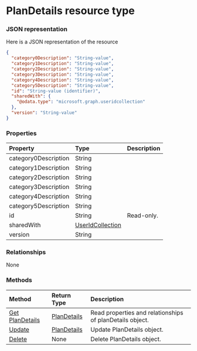 # PlanDetails resource type



### JSON representation

Here is a JSON representation of the resource

<!-- {
  "blockType": "resource",
  "optionalProperties": [

  ],
  "@odata.type": "microsoft.graph.plandetails"
}-->

```json
{
  "category0Description": "String-value",
  "category1Description": "String-value",
  "category2Description": "String-value",
  "category3Description": "String-value",
  "category4Description": "String-value",
  "category5Description": "String-value",
  "id": "String-value (identifier)",
  "sharedWith": {
    "@odata.type": "microsoft.graph.useridcollection"
  },
  "version": "String-value"
}

```
### Properties
| Property	   | Type	|Description|
|:---------------|:--------|:----------|
|category0Description|String||
|category1Description|String||
|category2Description|String||
|category3Description|String||
|category4Description|String||
|category5Description|String||
|id|String| Read-only.|
|sharedWith|[UserIdCollection](useridcollection.md)||
|version|String||

### Relationships
None


### Methods

| Method		   | Return Type	|Description|
|:---------------|:--------|:----------|
|[Get PlanDetails](../api/plandetails_get.md) | [PlanDetails](plandetails.md) |Read properties and relationships of planDetails object.|
|[Update](../api/plandetails_update.md) | [PlanDetails](plandetails.md)	|Update PlanDetails object. |
|[Delete](../api/plandetails_delete.md) | None |Delete PlanDetails object. |

<!-- uuid: a45eaed3-2ab6-479e-b4cc-a0e56c081e2f
2015-10-25 12:52:19 UTC -->
<!-- {
  "type": "#page.annotation",
  "description": "PlanDetails resource",
  "keywords": "",
  "section": "documentation",
  "tocPath": ""
}-->